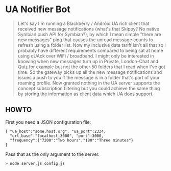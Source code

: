 UA Notifier Bot
===============

> Let's say I'm running a Blackberry / Android UA rich client that
> received new message notifications (what's that Skippy? No native
> Symbian push API for Symbian?), by which I mean simple "there are
> new messages" ping that causes the unread message counts to refresh
> using a folder list. Now my inclusive data tariff isn't all that so
> I probably have different requirements compared to being sat at home
> using qUAck over WiFi / broadband. I might only be interested in
> knowing when new messages turn up in Private, London-Chat and Quiz for
> example but not the other 50 folders that I read when I've got time.
> So the gateway picks up all the new message notifications and issues a
> push to you if the message is in a folder that's part of your roaming
> profile. Now granted nothing in the UA server supports the concept
> subscription filtering but you could achieve the same thing by storing
> the information as client data which UA does support.

HOWTO
-----
First you need a JSON configuration file:

    { "ua_host":"some.host.org", "ua_port":2334,
      "url_base":"localhost:3000", "port":3000,
      "frequency":{"7200":"Two hours","180":"Three minutes"} 
    }
    
Pass that as the only argument to the server.

    > node server.js config.js
